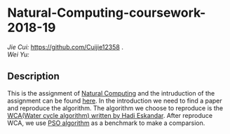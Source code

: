 # Natural-Computing-coursework-2018-19
*Jie Cui:* https://github.com/Cuijie12358 .  
*Wei Yu:*

## Description

This is the assignment of [Natural Computing](https://www.learn.ed.ac.uk/webapps/blackboard/content/listContent.jsp?course_id=_62439_1&content_id=_2996260_1&mode=reset)
 and the intruduction of the assignment can be found [here](https://www.learn.ed.ac.uk/bbcswebdav/pid-3468465-dt-content-rid-6819223_1/courses/INFR111612018-9SV1SEM1/nat2018_assignment.pdf).
 In the introduction we need to find a paper and reproduce the algorithm. The algorithm we choose to reproduce is the [WCA(Water cycle algorithm) written by Hadi Eskandar](https://www.sciencedirect.com/science/article/pii/S0045794912001770).
 After reproduce WCA, we use [PSO algorithm](https://ieeexplore.ieee.org/abstract/document/494215) as a benchmark to make a comparsion.
 
